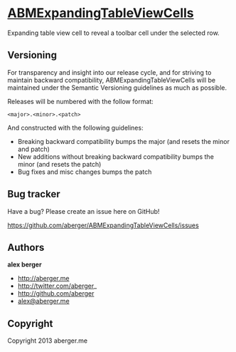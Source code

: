 [ABMExpandingTableViewCells](http://aberger.me)
======================================

Expanding table view cell to reveal a toolbar cell under the selected row.



Versioning
----------

For transparency and insight into our release cycle, and for striving to maintain backward compatibility, ABMExpandingTableViewCells will be maintained under the Semantic Versioning guidelines as much as possible.

Releases will be numbered with the follow format:

`<major>.<minor>.<patch>`

And constructed with the following guidelines:

* Breaking backward compatibility bumps the major (and resets the minor and patch)
* New additions without breaking backward compatibility bumps the minor (and resets the patch)
* Bug fixes and misc changes bumps the patch



Bug tracker
-----------

Have a bug? Please create an issue here on GitHub!

https://github.com/aberger/ABMExpandingTableViewCells/issues



Authors
-------

**alex berger**

+ http://aberger.me
+ http://twitter.com/aberger_
+ http://github.com/aberger
+ alex@aberger.me



Copyright
---------

Copyright 2013 aberger.me
